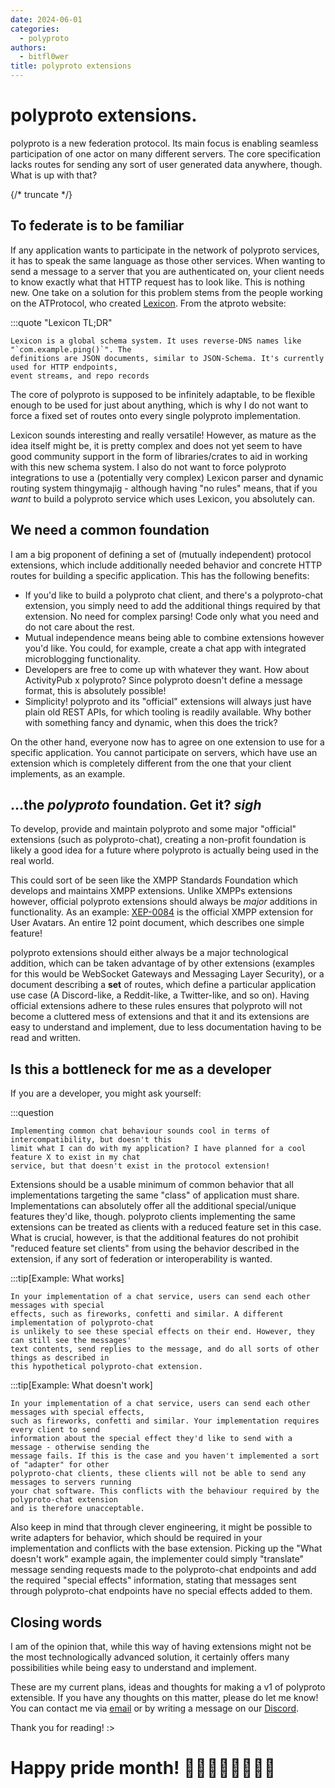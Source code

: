 ```yaml
---
date: 2024-06-01
categories:
  - polyproto
authors:
  - bitfl0wer
title: polyproto extensions
---
```


# polyproto extensions.

polyproto is a new federation protocol. Its main focus is enabling seamless participation of one
actor on many different servers. The core specification lacks routes for sending any sort of user
generated data anywhere, though. What is up with that?

{/* truncate */}

## To federate is to be familiar

If any application wants to participate in the network of polyproto services, it has to speak the
same language as those other services. When wanting to send a message to a server that you are
authenticated on, your client needs to know exactly what that HTTP request has to look like. This
is nothing new. One take on a solution for this problem stems from the people working on the
ATProtocol, who created [Lexicon](https://atproto.com/guides/lexicon). From the atproto website:

:::quote "Lexicon TL;DR"

    Lexicon is a global schema system. It uses reverse-DNS names like "`com.example.ping()`". The
    definitions are JSON documents, similar to JSON-Schema. It's currently used for HTTP endpoints,
    event streams, and repo records

The core of polyproto is supposed to be infinitely adaptable, to be flexible enough to be used for
just about anything, which is why I do not want to force a fixed set of routes onto every single
polyproto implementation.

Lexicon sounds interesting and really versatile! However, as mature as the idea itself might be, it
is pretty complex and does not yet seem to have good community support in the form of
libraries/crates to aid in working with this new schema system. I also do not want to force polyproto
integrations to use a (potentially very complex) Lexicon parser and dynamic routing system
thingymajig - although having "no rules" means, that if you *want* to build a polyproto service
which uses Lexicon, you absolutely can.

## We need a common foundation

I am a big proponent of defining a set of (mutually independent) protocol extensions, which include
additionally needed behavior and concrete HTTP routes for building a specific application. This has the following benefits:

- If you'd like to build a polyproto chat client, and there's a polyproto-chat extension, you
  simply need to add the additional things required by that extension. No need for complex parsing! Code only what you need and do not care about the rest.
- Mutual independence means being able to combine extensions however you'd like. You could, for
  example, create a chat app with integrated microblogging functionality.
- Developers are free to come up with whatever they want. How about ActivityPub x polyproto? Since
  polyproto doesn't define a message format, this is absolutely possible!
- Simplicity! polyproto and its "official" extensions will always just have plain old REST APIs,
  for which tooling is readily available. Why bother with something fancy and dynamic, when this
  does the trick?

On the other hand, everyone now has to agree on one extension to use for a specific application. You
cannot participate on servers, which have use an extension which is completely different from the one
that your client implements, as an example.

## ...the *polyproto* foundation. Get it? *sigh*

To develop, provide and maintain polyproto and some major "official" extensions (such as polyproto-chat),
creating a non-profit foundation is likely a good idea for a future where polyproto is actually being
used in the real world.

This could sort of be seen like the XMPP Standards Foundation which develops and maintains XMPP
extensions. Unlike XMPPs extensions however, official polyproto extensions should always be *major*
additions in functionality. As an example: [XEP-0084](https://xmpp.org/extensions/xep-0084.html) is
the official XMPP extension for User Avatars. An entire 12 point document, which describes one simple
feature!

polyproto extensions should either always be a major technological addition, which can be taken
advantage of by other extensions (examples for this would be WebSocket Gateways and
Messaging Layer Security), or a document describing a **set** of routes, which define a particular
application use case (A Discord-like, a Reddit-like, a Twitter-like, and so on). Having official
extensions adhere to these rules ensures that polyproto will not become a cluttered mess of
extensions and that it and its extensions are easy to understand and implement, due to less
documentation having to be read and written.

## Is this a bottleneck for me as a developer

If you are a developer, you might ask yourself:

:::question

    Implementing common chat behaviour sounds cool in terms of intercompatibility, but doesn't this
    limit what I can do with my application? I have planned for a cool feature X to exist in my chat
    service, but that doesn't exist in the protocol extension!

Extensions should be a usable minimum of common behavior that all implementations targeting the
same "class" of application must share. Implementations can absolutely offer all the additional
special/unique features they'd like, though. polyproto clients implementing the same extensions
can be treated as clients with a reduced feature set in this case. What is crucial, however, is
that the additional features do not prohibit "reduced feature set clients" from using the behavior
described in the extension, if any sort of federation or interoperability is wanted.

:::tip[Example: What works]

    In your implementation of a chat service, users can send each other messages with special
    effects, such as fireworks, confetti and similar. A different implementation of polyproto-chat
    is unlikely to see these special effects on their end. However, they can still see the messages'
    text contents, send replies to the message, and do all sorts of other things as described in
    this hypothetical polyproto-chat extension.

:::tip[Example: What doesn't work]

    In your implementation of a chat service, users can send each other messages with special effects,
    such as fireworks, confetti and similar. Your implementation requires every client to send
    information about the special effect they'd like to send with a message - otherwise sending the
    message fails. If this is the case and you haven't implemented a sort of "adapter" for other
    polyproto-chat clients, these clients will not be able to send any messages to servers running
    your chat software. This conflicts with the behaviour required by the polyproto-chat extension
    and is therefore unacceptable.

Also keep in mind that through clever engineering, it might be possible to write adapters for
behavior, which should be required in your implementation and conflicts with the base extension.
Picking up the "What doesn't work" example again, the implementer could simply "translate" message
sending requests made to the polyproto-chat endpoints and add the required "special effects"
information, stating that messages sent through polyproto-chat endpoints have no special effects
added to them.

## Closing words

I am of the opinion that, while this way of having extensions might not be the most technologically
advanced solution, it certainly offers many possibilities while being easy to understand and
implement.

These are my current plans, ideas and thoughts for making a v1 of polyproto extensible. If you have
any thoughts on this matter, please do let me know! You can contact me via
[email](mailto:flori@polyphony.chat) or by writing a message on our [Discord](https://discord.com/invite/m3FpcapGDD).

Thank you for reading! :>

# Happy pride month! 🏳️‍🌈🏳️‍⚧️💛🤍💜🖤
